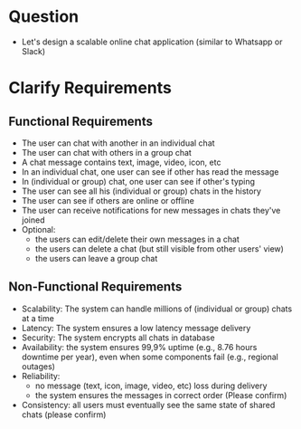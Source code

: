 # Question
- Let's design a scalable online chat application (similar to Whatsapp or Slack)

# Clarify Requirements

## Functional Requirements
- The user can chat with another in an individual chat
- The user can chat with others in a group chat
- A chat message contains text, image, video, icon, etc
- In an individual chat, one user can see if other has read the message
- In (individual or group) chat, one user can see if other's typing
- The user can see all his (individual or group) chats in the history
- The user can see if others are online or offline
- The user can receive notifications for new messages in chats they've joined
- Optional:
  - the users can edit/delete their own messages in a chat
  - the users can delete a chat (but still visible from other users' view)
  - the users can leave a group chat

## Non-Functional Requirements
- Scalability: The system can handle millions of (individual or group) chats at a time
- Latency: The system ensures a low latency message delivery
- Security: The system encrypts all chats in database
- Availability: the system ensures 99,9% uptime (e.g., 8.76 hours downtime per year), even when some components fail (e.g., regional outages)
- Reliability:
  - no message (text, icon, image, video, etc) loss during delivery
  - the system ensures the messages in correct order (Please confirm)
- Consistency: all users must eventually see the same state of shared chats (please confirm)


